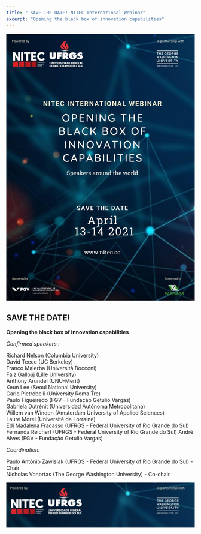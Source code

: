 ```yaml
---
title: " SAVE THE DATE! NITEC International Webinar"
excerpt: "Opening the black box of innovation capabilities"
---
```


![](/assets/uploads/2021/flyer-nitec.jpeg)

## SAVE THE DATE!


 
**Opening the black box of innovation capabilities**

*Confirmed speakers :* 

Richard Nelson (Columbia University)  
David Teece (UC Berkeley)  
Franco Malerba (Università Bocconi)  
Faiz Gallouj (Lille University)  
Anthony Arundel (UNU-Merit)  
Keun Lee (Seoul National University)  
Carlo Pietrobelli (University Roma Tre)  
Paulo Figueiredo (FGV - Fundação Getulio Vargas)  
Gabriela Dutrénit (Universidad Autónoma Metropolitana)  
Willem van Winden (Amsterdam University of Applied Sciences)  
Laure Morel (Université de Lorraine)  
Edi Madalena Fracasso (UFRGS - Federal University of Rio Grande do Sul) 
Fernanda Reichert (UFRGS - Federal University of Rio Grande do Sul) 
André Alves (FGV - Fundação Getulio Vargas)

*Coordination:*

Paulo Antônio Zawislak (UFRGS - Federal University of Rio Grande do Sul) - Chair  
Nicholas Vonortas (The George Washington University) - Co-chair  


![](/assets/images/post/nitec.png)